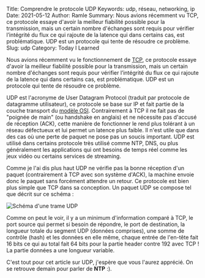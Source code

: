 Title: Comprendre le protocole UDP
Keywords: udp, réseau, networking, ip
Date: 2021-05-12
Author: Ramle
Summary: Nous avions récemment vu TCP, ce protocole essaye d'avoir la meilleur fiabilité possible pour la transmission, mais un certain nombre d'échanges sont requis pour vérifier l’intégrité du flux ce qui rajoute de la latence qui dans certains cas, est problématique. UDP est un protocole qui tente de résoudre ce problème.
Slug: udp
Category: Today I Learned

Nous avions récemment vu le fonctionnement de [TCP](https://blog.eban.bzh/today-i-learned/tcp.html), ce protocole essaye d'avoir la meilleur fiabilité possible pour la transmission, mais un certain nombre d'échanges sont requis pour vérifier l’intégrité du flux ce qui rajoute de la latence qui dans certains cas, est problématique. UDP est un protocole qui tente de résoudre ce problème.

UDP est l'acronyme de User Datagram Protocol (traduit par protocole de datagramme utilisateur), ce protocole se base sur IP et fait partie de la couche transport du [modèle OSI](https://fr.wikipedia.org/wiki/Mod%C3%A8le_OSI). Contrairement à TCP il ne fait pas de "poignée de main" (ou handshake en anglais) et ne nécessite pas d'accusé de réception (ACK), cette manière de fonctionner le rend plus tolérant à un réseau défectueux et lui permet un latence plus faible. Il n'est utile que dans des cas où une perte de paquet ne pose pas un soucis important. UDP est utilisé dans certains protocole très utilisé comme NTP, DNS, ou plus généralement les applications qui ont besoins de temps réel comme les jeux vidéo ou certains services de streaming.

Comme je l'ai dis plus haut UDP ne vérifie pas la bonne réception d'un paquet (contrairement à TCP avec son système d'ACK), la machine envoie donc le paquet sans forcément attendre un retour. Ce protocole est bien plus simple que TCP dans sa conception. Un paquet UDP se compose tel que décrit sur ce schéma :

![Schéma d'une trame UDP](/static/img/udp/schema_trame.png)

Comme on peut le voir, il y a un minimum d'information comparé à TCP, le port source qui permet si besoin de répondre, le port de destination, la longueur totale du segment UDP (données comprises), une somme de contrôle (hash) et les données en elle même, chaque entrée de l'en-tête fait 16 bits ce qui au total fait 64 bits pour la partie header contre 192 avec TCP ! La partie données a une longueur variable.

C'est tout pour cet article sur UDP, j'espère que vous l'aurez apprécié. On se retrouve demain pour parler de **NTP** :).
